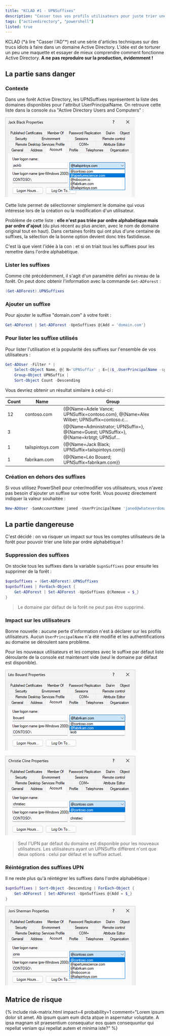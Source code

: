 ```yaml
---
title: "KCLAD #1 - UPNSuffixes"
description: "Casser tous vos profils utilisateurs pour juste trier une liste déroulante ?"
tags: ["activedirectory", "powershell"]
listed: true
---
```


<div class="blog-header">
  <p>KCLAD (*à lire "Casser l'AD"*) est une série d'articles techniques sur des trucs idiots à faire dans un domaine Active Directory. L'idée est de torturer un peu une maquette et essayer de mieux comprendre comment fonctionne Active Directory. <b>A ne pas reproduire sur la production, évidemment !</b></p>
</div>

## La partie sans danger

### Contexte

Dans une forêt Active Directory, les UPNSuffixes représentent la liste des domaines disponibles pour l'attribut UserPrincipalName. On retrouve cette liste dans la console `dsa` "Active Directory Users and Computers" :

![alt text](image.png)

Cette liste permet de sélectionner simplement le domaine qui vous intéresse lors de la création ou la modification d'un utilisateur.

Problème de cette liste : **elle n'est pas triée par ordre alphabétique mais par ordre d'ajout** (du plus récent au plus ancien, avec le nom de domaine original tout en haut). Dans certaines forêts qui ont plus d'une centaine de suffixes, la sélection de la bonne option devient donc très fastidieuse.

C'est là que vient l'idée à la con : et si on triait tous les suffixes pour les remettre dans l'ordre alphabétique.

### Lister les suffixes

Comme cité précédemment, il s'agit d'un paramètre défini au niveau de la forêt. On peut donc obtenir l'information avec la commande `Get-ADForest` :

```powershell
(Get-ADForest).UPNSuffixes
```

### Ajouter un suffixe

Pour ajouter le suffixe "domain.com" à votre forêt :

```powershell
Get-ADForest | Set-ADForest -UpnSuffixes @{Add = 'domain.com'}
```

### Pour lister les suffixe utilisés

Pour lister l'utilisation et la popularité des suffixes sur l'ensemble de vos utilisateurs :

```powershell
Get-ADUser -Filter * |
    Select-Object Name, @{ N='UPNSuffix' ; E={($_.UserPrincipalName -split '@')[-1]} } |
    Group-Object UPNSuffix |
    Sort-Object Count -Descending
```

Vous devriez obtenir un résultat similaire à celui-ci :

Count | Name | Group
----- | ---- | -----
12 | contoso.com | {@{Name=Adele Vance; UPNSuffix=contoso.com}, @{Name=Alex Wilber; UPNSuffix=contoso.c...
3 |  | {@{Name=Administrator; UPNSuffix=}, @{Name=Guest; UPNSuffix=}, @{Name=krbtgt; UPNSuf...
1 | tailspintoys.com | {@{Name=Jack Black; UPNSuffix=tailspintoys.com}}
1 | fabrikam.com | {@{Name=Léo Bouard; UPNSuffix=fabrikam.com}}

### Création en dehors des suffixes

Si vous utilisez PowerShell pour créer/modifier vos utilisateurs, vous n'avez pas besoin d'ajouter un suffixe sur votre forêt. Vous pouvez directement indiquer la valeur souhaitée :

```powershell
New-ADUser -SamAccountName janed -UserPrincipalName 'janed@whateverdomain.com'
```

## La partie dangereuse

C'est décidé : on va risquer un impact sur tous les comptes utilisateurs de la forêt pour pouvoir trier une liste par ordre alphabétique !

### Suppression des suffixes

On stocke tous les suffixes dans la variable `$upnSuffixes` pour ensuite les supprimer de la forêt :

```powershell
$upnSuffixes = (Get-ADForest).UPNSuffixes
$upnSuffixes | ForEach-Object { 
    Get-ADForest | Set-ADForest -UpnSuffixes @{Remove = $_}
}
```

> Le domaine par défaut de la forêt ne peut pas être supprimé.

### Impact sur les utilisateurs

Bonne nouvelle : aucune perte d'information n'est à déclarer sur les profils utilisateurs. Aucun `UserPrincipalName` n'a été modifié et les authentifications au domaine se déroulent sans problème.

Pour les nouveaux utilisateurs et les comptes avec le suffixe par défaut liste déroulante de la console est maintenant vide (seul le domaine par défaut est disponible).

![alt text](image-2.png)

![alt text](image-3.png)

> Seul l'UPN par défaut du domaine est disponible pour les nouveaux utilisateurs. Les utilisateurs ayant un UPNSuffix différent n'ont que deux options : celui par défaut et le suffixe actuel.

### Réintégration des suffixes UPN

Il ne reste plus qu'à réintégrer les suffixes dans l'ordre alphabétique :

```powershell
$upnSuffixes | Sort-Object -Descending | ForEach-Object {
    Get-ADForest | Set-ADForest -UpnSuffixes @{Add = $_}
}
```

![alt text](image-4.png)

## Matrice de risque

{% include risk-matrix.html
    impact=4
    probability=1
    comment="Lorem ipsum dolor sit amet. Ab ipsum quam eum dicta atque in aspernatur voluptate. A ipsa magnam sit praesentium consequatur eos quam consequuntur qui repellat veniam qui repellat autem et minima iste?"
%}